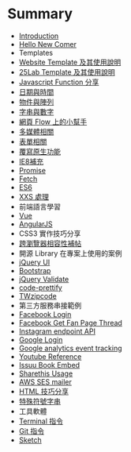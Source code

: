 # Summary

* [Introduction](README.md)
* [Hello New Comer](newcomer.md)
* Templates
 * [Website Template 及其使用說明](template/website.md)
 * [25Lab Template 及其使用說明](template/25lab.md)
* [Javascript Function 分享](javascript/usage.md)
 * [日期與時間](javascript/datetime.md)
 * [物件與陣列](javascript/arrayobj.md)
 * [字串與數字](javascript/strnumber.md)
 * [網頁 Flow 上的小幫手](javascript/ui.md)
 * [多媒體相關](javascript/media.md)
 * [表單相關](javascript/form.md)
 * [覆寫原生功能](javascript/overwrite.md)
 * [IE8補充](javascript/ie8.md)
 * [Promise](javascript/promise.md)
 * [Fetch](javascript/fetch.md)
 * [ES6](javascript/es6.md)
 * [XXS 處理](javascript/xxs.md)
* 前端語言學習
 * [Vue](language/vue.md)
 * [AngularJS](language/angular.md)
* CSS3 實作技巧分享
 * [跨瀏覽器相容性補帖](css3/browser.md)
* 開源 Library 在專案上使用的案例
 * [jQuery UI](lib/jqueryui.md)
 * [Bootstrap](lib/bootstrap.md)
 * [jQuery Validate](lib/validation.md)
 * [code-prettify](lib/prettify.md)
 * [TWzipcode](lib/twzipcode.md)
* 第三方服務串接範例
 * [Facebook Login](thirdpty/facebooklogin.md)
 * [Facebook Get Fan Page Thread](thirdpty/facebookfanpage.md)
 * [Instagram endpoint API](thirdpty/instagram.md)
 * [Google Login](thirdpty/googlelogin.md)
 * [Google analytics event tracking](thirdpty/gaevent.md)
 * [Youtube Reference](thirdpty/youtube.md)
 * [Issuu Book Embed](thirdpty/issuu.md)
 * [Sharethis Usage](thirdpty/sharethis.md)
 * [AWS SES mailer](thirdpty/awsses.md)
* [HTML 技巧分享](html/usage.md)
 * [特殊符號字串](html/symbol.md)
* 工具軟體
 * [Terminal 指令](tool/terminal.md)
 * [Git 指令](tool/git.md)
 * [Sketch](tool/sketch.md)


